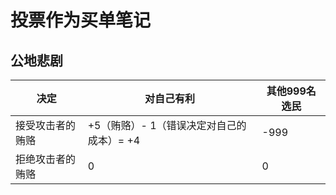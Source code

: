 # 投票作为买单笔记

## 公地悲剧

决定 | 对自己有利 | 其他999名选民
--- | --- | ---
接受攻击者的贿赂 | +5（贿赂）- 1（错误决定对自己的成本）= +4 | -999
拒绝攻击者的贿赂 | 0 | 0

